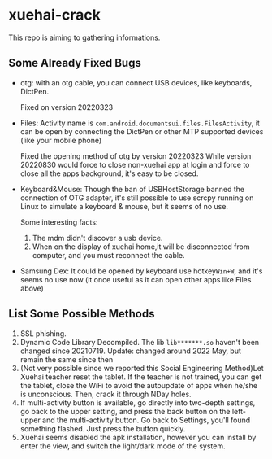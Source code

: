 # xuehai-crack

This repo is aiming to gathering informations.

## Some Already Fixed Bugs

- otg: with an otg cable, you can connect USB devices, like keyboards, DictPen.

  Fixed on version 20220323

- Files: Activity name is `com.android.documentsui.files.FilesActivity`, it can be open by connecting the DictPen or other MTP supported devices (like your mobile phone)

  Fixed the opening method of otg by version 20220323
  While version 20220830 would force to close non-xuehai app at login and force to close all the apps background, it's easy to be closed. 

- Keyboard&Mouse: Though the ban of USBHostStorage banned the connection of OTG adapter, it's still possible to use scrcpy running on Linux to simulate a keyboard & mouse, but it seems of no use.

  Some interesting facts:
  1. The mdm didn't discover a usb device.
  2. When on the display of xuehai home,it will be disconnected from computer, and you must reconnect the cable.

- Samsung Dex: It could be opened by keyboard use hotkey`Win+W`, and it's seems no use now (it once useful as it can open other apps like Files above)

## List Some Possible Methods

1. SSL phishing.
2. Dynamic Code Library Decompiled. The lib `lib*******.so` haven't been changed since 20210719. 
Update: changed around 2022 May, but remain the same since then
3. (Not very possible since we reported this Social Engineering Method)Let Xuehai teacher reset the tablet. If the teacher is not trained, you can get the tablet, close the WiFi to avoid the autoupdate of apps when he/she is unconscious. Then, crack it through NDay holes.
4. If multi-activity button is available, go directly into two-depth settings, go back to the upper setting, and press the back button on the left-upper and the multi-activity button. Go back to Settings, you'll found something flashed. Just press the button quickly.
5. Xuehai seems disabled the apk installation, however you can install by enter the view, and switch the light/dark mode of the system.
